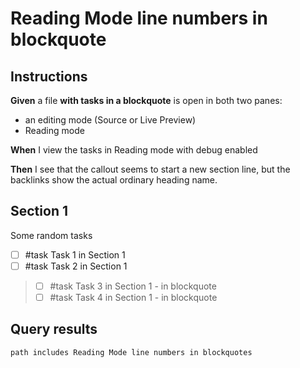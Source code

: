 # Reading Mode line numbers in blockquote

## Instructions

**Given** a file **with tasks in a blockquote** is open in both two panes:

- an editing mode (Source or Live Preview)
- Reading mode

**When** I view the tasks in Reading mode with debug enabled

**Then** I see that the callout seems to start a new section line, but the backlinks show the actual ordinary heading name.

## Section 1

Some random tasks

- [ ] #task Task 1 in Section 1
- [ ] #task Task 2 in Section 1

> - [ ] #task Task 3 in Section 1 - in blockquote
> - [ ] #task Task 4 in Section 1 - in blockquote

## Query results

```tasks
path includes Reading Mode line numbers in blockquotes
```
